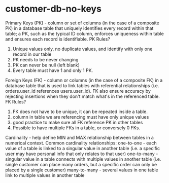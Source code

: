 # customer-db-no-keys
Primary Keys (PK) - column or set of columns (in the case of a composite PK) in a database table that uniquely identifies every record within that table; a PK, such as the typical ID column, enforces uniqueness within table and ensures each record is identifiable.
PK Rules? 
1. Unique values only, no duplicate values, and identify with only one record in our table
2. PK needs to be never changing
3. PK can never be null (left blank)
4. Every table must have 1 and only 1 PK. 

Foreign Keys (FK) - column or columns (in the case of a composite FK) in a database table that is used to link tables with referential relationships (i.e. orders.user_id references users.user_id). FK also ensure accuracy by rejecting insertions when they don't match what's in the referenced table.
FK Rules? 
1. FK does not have to be unique, it can be repeated inside a table.
2. column in table we are referencing must have only unique values
3. good practice to make sure all FK reference PK in other tables
4. Possible to have multiple FKs in a table, or conversely 0 FKs.

Cardinality - help define MIN and MAX relationship between tables in a numerical context. Common cardinality relationships:
one-to-one - each value of a table is linked to a singular value in another table (i.e. a specific user may have personal info that only relates to that user)
one-to-many - singular value in a table connects with multiple values in another table (i.e. single customer can place many orders, but a specific order can only be placed by a single customer)
many-to-many - several values in one table link to multiple values in another table 


